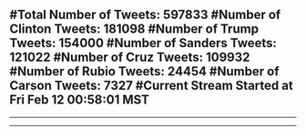 #Total Number of Tweets: 597833 
#Number of Clinton Tweets: 181098
#Number of Trump Tweets: 154000
#Number of Sanders Tweets: 121022
#Number of Cruz Tweets: 109932
#Number of Rubio Tweets: 24454
#Number of Carson Tweets: 7327
#Current Stream Started at Fri Feb 12 00:58:01 MST
---
---
---
